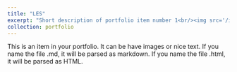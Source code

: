 ```yaml
---
title: "LES"
excerpt: "Short description of portfolio item number 1<br/><img src='/images/front_convect.gif'>"
collection: portfolio
---
```


This is an item in your portfolio. It can be have images or nice text. If you name the file .md, it will be parsed as markdown. If you name the file .html, it will be parsed as HTML. 

